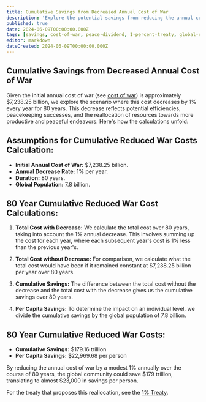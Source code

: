 ```yaml
---
title: Cumulative Savings from Decreased Annual Cost of War
description: 'Explore the potential savings from reducing the annual cost of war by 1% over 80 years, leading to a cumulative global savings of $179 trillion and $22,969.68 per person.'
published: true
date: 2024-06-09T00:00:00.000Z
tags: [savings, cost-of-war, peace-dividend, 1-percent-treaty, global-economics]
editor: markdown
dateCreated: 2024-06-09T00:00:00.000Z
---
```


## Cumulative Savings from Decreased Annual Cost of War

Given the initial annual cost of war (see [cost of war](cost-of-war.md)) is approximately $7,238.25 billion, we explore the scenario where this cost decreases by 1% every year for 80 years. This decrease reflects potential efficiencies, peacekeeping successes, and the reallocation of resources towards more productive and peaceful endeavors. Here's how the calculations unfold:

## Assumptions for Cumulative Reduced War Costs Calculation:

- **Initial Annual Cost of War:** $7,238.25 billion.
- **Annual Decrease Rate:** 1% per year.
- **Duration:** 80 years.
- **Global Population:** 7.8 billion.

## 80 Year Cumulative Reduced War Cost Calculations:

1. **Total Cost with Decrease:** We calculate the total cost over 80 years, taking into account the 1% annual decrease. This involves summing up the cost for each year, where each subsequent year's cost is 1% less than the previous year's.

2. **Total Cost without Decrease:** For comparison, we calculate what the total cost would have been if it remained constant at $7,238.25 billion per year over 80 years.

3. **Cumulative Savings:** The difference between the total cost without the decrease and the total cost with the decrease gives us the cumulative savings over 80 years.

4. **Per Capita Savings:** To determine the impact on an individual level, we divide the cumulative savings by the global population of 7.8 billion.

## 80 Year Cumulative Reduced War Costs:

- **Cumulative Savings:** $179.16 trillion
- **Per Capita Savings:** $22,969.68 per person

By reducing the annual cost of war by a modest 1% annually over the course of 80 years, the global community could save $179 trillion, translating to almost $23,000 in savings per person.

For the treaty that proposes this reallocation, see the [1% Treaty](1-percent-treaty.md).
